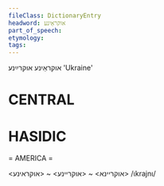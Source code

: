 ```yaml
---
fileClass: DictionaryEntry
headword: אוקראַיִנע
part_of_speech: 
etymology: 
tags: 
---
```

אוקראַיִנע
אוקרײַנע
'Ukraine'

CENTRAL
========

HASIDIC
=======
= AMERICA = 

<אוקריינא> ~ <אוקריינע> ~ <אוקראינע> 
/ɩkrajnɩ/